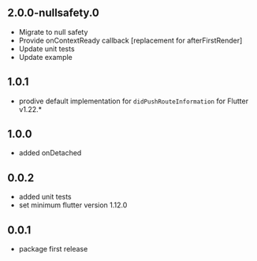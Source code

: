 ## 2.0.0-nullsafety.0

- Migrate to null safety
- Provide onContextReady callback [replacement for afterFirstRender]
- Update unit tests
- Update example

## 1.0.1

- prodive default implementation for `didPushRouteInformation` for Flutter v1.22.\*

## 1.0.0

- added onDetached

## 0.0.2

- added unit tests
- set minimum flutter version 1.12.0

## 0.0.1

- package first release
